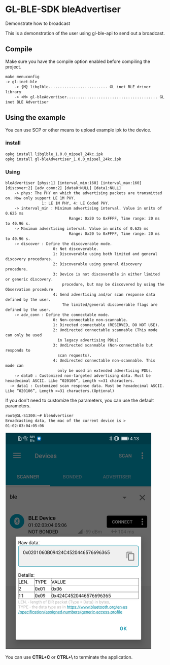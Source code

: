 # GL-BLE-SDK     bleAdvertiser

Demonstrate how to broadcast

This is a demonstration of the user using gl-ble-api to send out a broadcast.



## Compile

Make sure you have the compile option enabled before compiling the project.

```
make menuconfig
-> gl-inet-ble
	-> {M} libglble.......................... GL inet BLE driver library
	-> <M> gl-bleAdvertiser........................................ GL inet BLE Advertiser
```



## Using the example

You can use SCP or other means to upload example ipk to the device.

### install

```shell
opkg install libglble_1.0.0_mipsel_24kc.ipk 
opkg install gl-bleAdvertiser_1.0.0_mipsel_24kc.ipk 
```

### Using

```shell
bleAdvertiser [phys:1] [interval_min:160] [interval_max:160] [discover:2] [adv_conn:2] [data0:NULL] [data1:NULL]
	-> phys: The PHY on which the advertising packets are transmitted on. Now only support LE 1M PHY.
				1: LE 1M PHY, 4: LE Coded PHY.
	-> interval_min : Minimum advertising interval. Value in units of 0.625 ms
                   			Range: 0x20 to 0xFFFF, Time range: 20 ms to 40.96 s.
	-> Maximum advertising interval. Value in units of 0.625 ms
                     		Range: 0x20 to 0xFFFF, Time range: 20 ms to 40.96 s.
	-> discover : Define the discoverable mode.
                     0: Not discoverable.
                     1: Discoverable using both limited and general discovery procedures.
                     2: Discoverable using general discovery procedure.
                     3: Device is not discoverable in either limited or generic discovery.
                         procedure, but may be discovered by using the Observation procedure
                     4: Send advertising and/or scan response data defined by the user.
                         The limited/general discoverable flags are defined by the user.
	-> adv_conn : Define the connectable mode.
                     0: Non-connectable non-scannable.
                     1: Directed connectable (RESERVED, DO NOT USE).
                     2: Undirected connectable scannable (This mode can only be used
                       in legacy advertising PDUs).
                     3: Undirected scannable (Non-connectable but responds to
                       scan requests).
                     4: Undirected connectable non-scannable. This mode can
                       only be used in extended advertising PDUs.
	-> data0 : Customized non-targeted advertising data. Must be hexadecimal ASCII. Like “020106”, Length <=31 characters.
  -> data1 : Customized scan response data. Must be hexadecimal ASCII. Like “020106”, Length <=31 characters.(Optional)
```

If you don't need to customize the parameters, you can use the default parameters.

```shell
root@GL-S1300:~# bleAdvertiser 
Broadcasting data, the mac of the current device is > 01:02:03:04:05:06
```

![image](./docs/DA47BC2C-B7A3-44b7-9CC7-8FD3EAC2F89A.png)

You can use **CTRL+C** or **CTRL+\\** to terminate the application.

